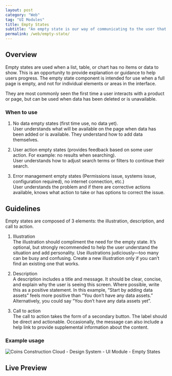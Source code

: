 ```yaml
---
layout: post
category: "Web"
tag: "UI Modules"
title: Empty States
subtitle: "An empty state is our way of communicating to the user that there is no content to load and what action they should take next. "
permalink: /web/empty-state/
---
```


## Overview

Empty states are used when a list, table, or chart has no items or data to show. This is an opportunity to provide explanation or guidance to help users progress. The empty state component is intended for use when a full page is empty, and not for individual elements or areas in the interface.

They are most commonly seen the first time a user interacts with a product or page, but can be used when data has been deleted or is unavailable.

### When to use

1. No data empty states (first time use, no data yet).<br>
User understands what will be available on the page when data has been added or is available. They understand how to add data themselves.

2. User action empty states (provides feedback based on some user action. For example: no results when searching). <br>
User understands how to adjust search terms or filters to continue their search.

3. Error management empty states (Permissions issue, systems issue, configuration required), no internet connection, etc.) <br>
User understands the problem and if there are corrective actions available, knows what action to take or has options to correct the issue.

## Guidelines

Empty states are composed of 3 elements: the illustration, description, and call to action.
1. Illustration <br>
The illustration should compliment the need for the empty state. It’s optional, but strongly recommended to help the user understand the situation and add personality.
Use illustrations judiciously—too many can be busy and confusing.
Create a new illustration only if you can’t find an existing one that works.

2. Description <br>
A description includes a title and message. It should be clear, concise, and explain why the user is seeing this screen. Where possible, write this as a positive statement. In this example, “Start by adding data assets” feels more positive than “You don’t have any data assets.” Alternatively, you could say “You don’t have any data assets yet”.

3. Call to action <br>
The call to action takes the form of a secondary button. The label should be direct and actionable.
Occasionally, the message can also include a help link to provide supplemental information about the content.

### Example usage
![Coins Construction Cloud - Design System - UI Module - Empty States]({{site.baseurl}}/img/Example_Empty_States.png)

## Live Preview
